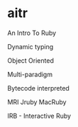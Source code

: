 # aitr
An Intro To Ruby

Dynamic typing

Object Oriented

Multi-paradigm

Bytecode interpreted

MRI
Jruby
MacRuby

IRB - Interactive Ruby
